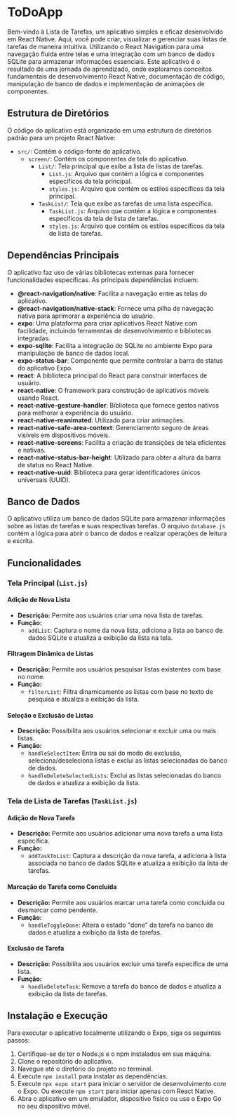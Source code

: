 # ToDoApp

Bem-vindo à Lista de Tarefas, um aplicativo simples e eficaz desenvolvido em React Native. Aqui, você pode criar, visualizar e gerenciar suas listas de tarefas de maneira intuitiva. Utilizando o React Navigation para uma navegação fluida entre telas e uma integração com um banco de dados SQLite para armazenar informações essenciais. Este aplicativo é o resultado de uma jornada de aprendizado, onde exploramos conceitos fundamentais de desenvolvimento React Native, documentação de código, manipulação de banco de dados e implementação de animações de componentes.

## Estrutura de Diretórios

O código do aplicativo está organizado em uma estrutura de diretórios padrão para um projeto React Native:

- `src/`: Contém o código-fonte do aplicativo.
  - `screen/`: Contém os componentes de tela do aplicativo.
    - `List/`: Tela principal que exibe a lista de listas de tarefas.
      - `List.js`: Arquivo que contém a lógica e componentes específicos da tela principal.
      - `styles.js`: Arquivo que contém os estilos específicos da tela principal.
    - `TaskList/`: Tela que exibe as tarefas de uma lista específica.
      - `TaskList.js`: Arquivo que contém a lógica e componentes específicos da tela de lista de tarefas.
      - `styles.js`: Arquivo que contém os estilos específicos da tela de lista de tarefas.

## Dependências Principais

O aplicativo faz uso de várias bibliotecas externas para fornecer funcionalidades específicas. As principais dependências incluem:

- **@react-navigation/native**: Facilita a navegação entre as telas do aplicativo.
- **@react-navigation/native-stack**: Fornece uma pilha de navegação nativa para aprimorar a experiência do usuário.
- **expo**: Uma plataforma para criar aplicativos React Native com facilidade, incluindo ferramentas de desenvolvimento e bibliotecas integradas.
- **expo-sqlite**: Facilita a integração do SQLite no ambiente Expo para manipulação de banco de dados local.
- **expo-status-bar**: Componente que permite controlar a barra de status do aplicativo Expo.
- **react**: A biblioteca principal do React para construir interfaces de usuário.
- **react-native**: O framework para construção de aplicativos móveis usando React.
- **react-native-gesture-handler**: Biblioteca que fornece gestos nativos para melhorar a experiência do usuário.
- **react-native-reanimated**: Utilizado para criar animações.
- **react-native-safe-area-context**: Gerenciamento seguro de áreas visíveis em dispositivos móveis.
- **react-native-screens**: Facilita a criação de transições de tela eficientes e nativas.
- **react-native-status-bar-height**: Utilizado para obter a altura da barra de status no React Native.
- **react-native-uuid**: Biblioteca para gerar identificadores únicos universais (UUID).

## Banco de Dados

O aplicativo utiliza um banco de dados SQLite para armazenar informações sobre as listas de tarefas e suas respectivas tarefas. O arquivo `database.js` contém a lógica para abrir o banco de dados e realizar operações de leitura e escrita.

## Funcionalidades

### Tela Principal (`List.js`)

#### Adição de Nova Lista
- **Descrição:** Permite aos usuários criar uma nova lista de tarefas.
- **Função:**
  - `addList`: Captura o nome da nova lista, adiciona a lista ao banco de dados SQLite e atualiza a exibição da lista na tela.

#### Filtragem Dinâmica de Listas
- **Descrição:** Permite aos usuários pesquisar listas existentes com base no nome.
- **Função:**
  - `filterList`: Filtra dinamicamente as listas com base no texto de pesquisa e atualiza a exibição da lista.

#### Seleção e Exclusão de Listas
- **Descrição:** Possibilita aos usuários selecionar e excluir uma ou mais listas.
- **Função:**
  - `handleSelectItem`: Entra ou sai do modo de exclusão, seleciona/deseleciona listas e exclui as listas selecionadas do banco de dados.
  - `handleDeleteSelectedLists`: Exclui as listas selecionadas do banco de dados e atualiza a exibição da lista.

### Tela de Lista de Tarefas (`TaskList.js`)

#### Adição de Nova Tarefa
- **Descrição:** Permite aos usuários adicionar uma nova tarefa a uma lista específica.
- **Função:**
  - `addTaskToList`: Captura a descrição da nova tarefa, a adiciona à lista associada no banco de dados SQLite e atualiza a exibição da lista de tarefas.

#### Marcação de Tarefa como Concluída
- **Descrição:** Permite aos usuários marcar uma tarefa como concluída ou desmarcar como pendente.
- **Função:**
  - `handleToggleDone`: Altera o estado "done" da tarefa no banco de dados e atualiza a exibição da lista de tarefas.

#### Exclusão de Tarefa
- **Descrição:** Possibilita aos usuários excluir uma tarefa específica de uma lista.
- **Função:**
  - `handleDeleteTask`: Remove a tarefa do banco de dados e atualiza a exibição da lista de tarefas.

## Instalação e Execução

Para executar o aplicativo localmente utilizando o Expo, siga os seguintes passos:

1. Certifique-se de ter o Node.js e o npm instalados em sua máquina.
2. Clone o repositório do aplicativo.
3. Navegue até o diretório do projeto no terminal.
4. Execute `npm install` para instalar as dependências.
5. Execute `npx expo start` para iniciar o servidor de desenvolvimento com o Expo. Ou execute `npm start` para iniciar apenas com React Native.
6. Abra o aplicativo em um emulador, dispositivo físico ou use o Expo Go no seu dispositivo móvel.
